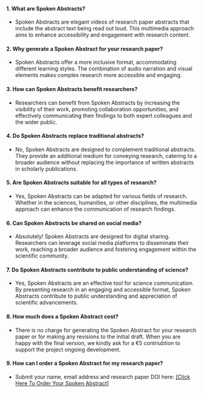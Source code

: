 #### 1. What are Spoken Abstracts?
+ Spoken Abstracts are elegant videos of research paper abstracts that include the abstract text being read out loud. This multimedia approach aims to enhance accessibility and engagement with research content.

#### 2. Why generate a Spoken Abstract for your research paper?
+ Spoken Abstracts offer a more inclusive format, accommodating different learning styles. The combination of audio narration and visual elements makes complex research more accessible and engaging.

#### 3. How can Spoken Abstracts benefit researchers?
+ Researchers can benefit from Spoken Abstracts by increasing the visibility of their work, promoting collaboration opportunities, and effectively communicating their findings to both expert colleagues and the wider public.

#### 4. Do Spoken Abstracts replace traditional abstracts?
+ No, Spoken Abstracts are designed to complement traditional abstracts. They provide an additional medium for conveying research, catering to a broader audience without replacing the importance of written abstracts in scholarly publications.

#### 5. Are Spoken Abstracts suitable for all types of research?
+ Yes, Spoken Abstracts can be adapted for various fields of research. Whether in the sciences, humanities, or other disciplines, the multimedia approach can enhance the communication of research findings.

#### 6. Can Spoken Abstracts be shared on social media?
+ Absolutely! Spoken Abstracts are designed for digital sharing. Researchers can leverage social media platforms to disseminate their work, reaching a broader audience and fostering engagement within the scientific community.

#### 7. Do Spoken Abstracts contribute to public understanding of science?
+ Yes, Spoken Abstracts are an effective tool for science communication. By presenting research in an engaging and accessible format, Spoken Abstracts contribute to public understanding and appreciation of scientific advancements.

#### 8. How much does a Spoken Abstract cost?
+ There is no charge for generating the Spoken Abstract for your research paper or for making any revisions to the initial draft.  When you are happy with the final version, we kindly ask for a €5 contriubtion to support the project ongoing development. 

#### 9. How can I order a Spoken Abstract for my research paper?
+ Submit your name, email address and research paper DOI here: [[Click Here To Order Your Spoken Abstract]](https://forms.gle/g5er3GAKAdrHHaqNA)

